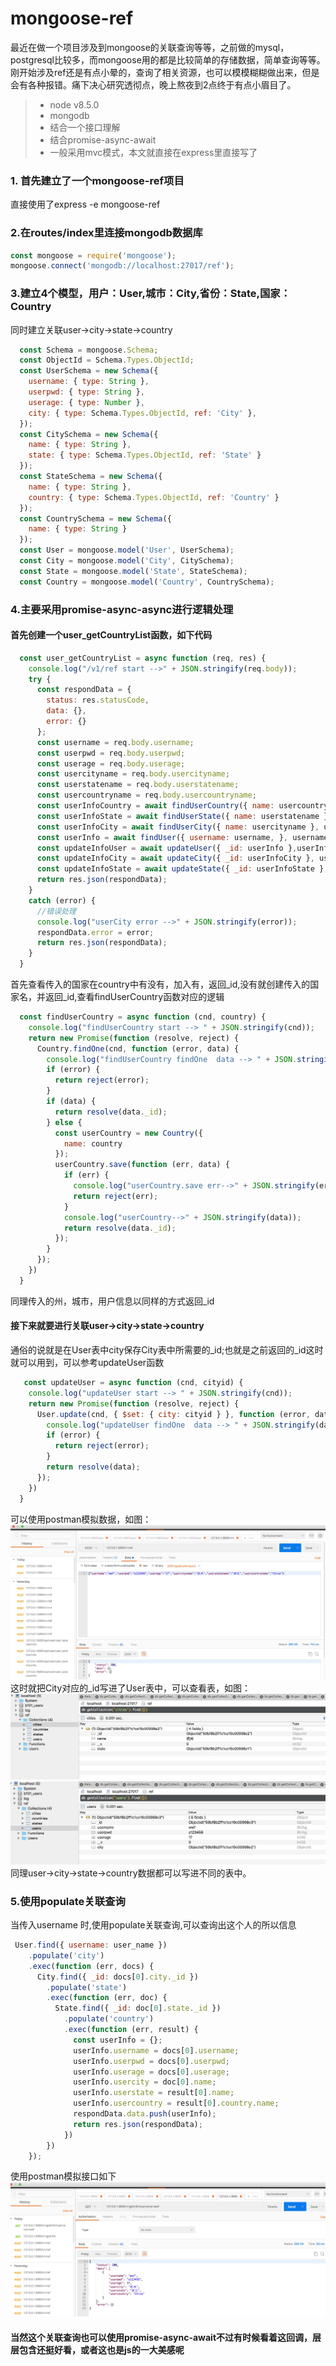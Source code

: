 # mongoose-ref
最近在做一个项目涉及到mongoose的关联查询等等，之前做的mysql，postgresql比较多，而mongoose用的都是比较简单的存储数据，简单查询等等。
刚开始涉及ref还是有点小晕的，查询了相关资源，也可以模模糊糊做出来，但是会有各种报错。痛下决心研究透彻点，晚上熬夜到2点终于有点小眉目了。
> * node v8.5.0
> * mongodb
> * 结合一个接口理解
> * 结合promise-async-await
> * 一般采用mvc模式，本文就直接在express里直接写了
### 1. 首先建立了一个mongoose-ref项目
直接使用了express -e mongoose-ref
### 2.在routes/index里连接mongodb数据库
```js
const mongoose = require('mongoose');
mongoose.connect('mongodb://localhost:27017/ref');
```
### 3.建立4个模型，用户：User,城市：City,省份：State,国家：Country
同时建立关联user->city->state->country
```js
  const Schema = mongoose.Schema;
  const ObjectId = Schema.Types.ObjectId;
  const UserSchema = new Schema({
    username: { type: String },
    userpwd: { type: String },
    userage: { type: Number },
    city: { type: Schema.Types.ObjectId, ref: 'City' },
  });
  const CitySchema = new Schema({
    name: { type: String },
    state: { type: Schema.Types.ObjectId, ref: 'State' }
  });
  const StateSchema = new Schema({
    name: { type: String },
    country: { type: Schema.Types.ObjectId, ref: 'Country' }
  });
  const CountrySchema = new Schema({
    name: { type: String }
  });
  const User = mongoose.model('User', UserSchema);
  const City = mongoose.model('City', CitySchema);
  const State = mongoose.model('State', StateSchema);
  const Country = mongoose.model('Country', CountrySchema);
```
### 4.主要采用promise-async-async进行逻辑处理
#### 首先创建一个user_getCountryList函数，如下代码
```js
  const user_getCountryList = async function (req, res) {
    console.log("/v1/ref start -->" + JSON.stringify(req.body));
    try {
      const respondData = {
        status: res.statusCode,
        data: {},
        error: {}
      };
      const username = req.body.username;
      const userpwd = req.body.userpwd;
      const userage = req.body.userage;
      const usercityname = req.body.usercityname;
      const userstatename = req.body.userstatename;
      const usercountryname = req.body.usercountryname;
      const userInfoCountry = await findUserCountry({ name: usercountryname }, usercountryname);//查看国家
      const userInfoState = await findUserState({ name: userstatename }, userstatename);//查看州
      const userInfoCity = await findUserCity({ name: usercityname }, usercityname);//查看城市
      const userInfo = await findUser({ username: username, }, username,userpwd,userage);//查看用户信息
      const updateInfoUser = await updateUser({ _id: userInfo },userInfoCity);//更新用户信息
      const updateInfoCity = await updateCity({ _id: userInfoCity }, userInfoState);//更新城市信息
      const updateInfoState = await updateState({ _id: userInfoState }, userInfoCountry);//更新州信息
      return res.json(respondData);
    }
    catch (error) {
      //错误处理
      console.log("userCity error -->" + JSON.stringify(error));
      respondData.error = error;
      return res.json(respondData);
    }
  }
```
首先查看传入的国家在country中有没有，加入有，返回_id,没有就创建传入的国家名，并返回_id,查看findUserCountry函数对应的逻辑
```js
  const findUserCountry = async function (cnd, country) {
    console.log("findUserCountry start --> " + JSON.stringify(cnd));
    return new Promise(function (resolve, reject) {
      Country.findOne(cnd, function (error, data) {
        console.log("findUserCountry findOne  data --> " + JSON.stringify(data));
        if (error) {
          return reject(error);
        }
        if (data) {
          return resolve(data._id);
        } else {
          const userCountry = new Country({
            name: country
          });
          userCountry.save(function (err, data) {
            if (err) {
              console.log("userCountry.save err-->" + JSON.stringify(err));
              return reject(err);
            }
            console.log("userCountry-->" + JSON.stringify(data));
            return resolve(data._id);
          });
        }
      });
    })
  }
```
同理传入的州，城市，用户信息以同样的方式返回_id
#### 接下来就要进行关联user->city->state->country
通俗的说就是在User表中city保存City表中所需要的_id;也就是之前返回的_id这时就可以用到，可以参考updateUser函数
```js
   const updateUser = async function (cnd, cityid) {
    console.log("updateUser start --> " + JSON.stringify(cnd));
    return new Promise(function (resolve, reject) {
      User.update(cnd, { $set: { city: cityid } }, function (error, data) {
        console.log("updateUser findOne  data --> " + JSON.stringify(data));
        if (error) {
          return reject(error);
        }
        return resolve(data);
      });
    })
  }
```
可以使用postman模拟数据，如图：
![Postman模拟接口请求](https://github.com/wang-weifeng/picture/blob/master/mongoose-ref/postman.png)
这时就把City对应的_id写进了User表中，可以查看表，如图：
![User表中数据](https://github.com/wang-weifeng/picture/blob/master/mongoose-ref/city.png)
![City表中数据](https://github.com/wang-weifeng/picture/blob/master/mongoose-ref/user.png)
同理user->city->state->country数据都可以写进不同的表中。
### 5.使用populate关联查询
当传入username 时,使用populate关联查询,可以查询出这个人的所以信息
```js
 User.find({ username: user_name })
    .populate('city')
    .exec(function (err, docs) {
      City.find({ _id: docs[0].city._id })
        .populate('state')
        .exec(function (err, doc) {
          State.find({ _id: doc[0].state._id })
            .populate('country')
            .exec(function (err, result) {
              const userInfo = {};
              userInfo.username = docs[0].username;
              userInfo.userpwd = docs[0].userpwd;
              userInfo.userage = docs[0].userage;
              userInfo.usercity = doc[0].name;
              userInfo.userstate = result[0].name;
              userInfo.usercountry = result[0].country.name;
              respondData.data.push(userInfo);
              return res.json(respondData);
            })
        })
    });
```
使用postman模拟接口如下
![Postman模拟接口关联查询](https://github.com/wang-weifeng/picture/blob/master/mongoose-ref/getInfo.png)
#### 当然这个关联查询也可以使用promise-async-await不过有时候看着这回调，层层包含还挺好看，或者这也是js的一大美感呢
    
